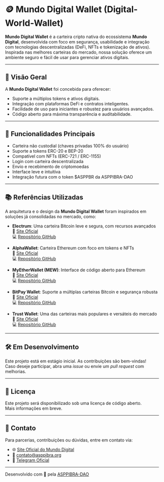 # 🪙 Mundo Digital Wallet  (Digital-World-Wallet)

**Mundo Digital Wallet** é a carteira cripto nativa do ecossistema **Mundo Digital**, desenvolvida com foco em segurança, usabilidade e integração com tecnologias descentralizadas (DeFi, NFTs e tokenização de ativos). Inspirada nas melhores carteiras do mercado, nossa solução oferece um ambiente seguro e fácil de usar para gerenciar ativos digitais.

---

## 🚀 Visão Geral

A **Mundo Digital Wallet** foi concebida para oferecer:
- Suporte a múltiplos tokens e ativos digitais.
- Integração com plataformas DeFi e contratos inteligentes.
- Facilidade de uso para iniciantes e robustez para usuários avançados.
- Código aberto para máxima transparência e auditabilidade.

---

## 📌 Funcionalidades Principais

- Carteira não custodial (chaves privadas 100% do usuário)
- Suporte a tokens ERC-20 e BEP-20
- Compatível com NFTs (ERC-721 / ERC-1155)
- Login com carteira descentralizada
- Envio e recebimento de criptomoedas
- Interface leve e intuitiva
- Integração futura com o token $ASPPBR da ASPPIBRA-DAO

---

## 📚 Referências Utilizadas

A arquitetura e o design da **Mundo Digital Wallet** foram inspirados em soluções já consolidadas no mercado, como:

- **Electrum**: Uma carteira Bitcoin leve e segura, com recursos avançados  
  🔗 [Site Oficial](https://electrum.org/)  
  💻 [Repositório GitHub](https://github.com/spesmilo/electrum)

- **AlphaWallet**: Carteira Ethereum com foco em tokens e NFTs  
  🔗 [Site Oficial](https://alphawallet.com/)  
  💻 [Repositório GitHub](https://github.com/AlphaWallet/alpha-wallet-android)

- **MyEtherWallet (MEW)**: Interface de código aberto para Ethereum  
  🔗 [Site Oficial](https://www.myetherwallet.com/)  
  💻 [Repositório GitHub](https://github.com/MyEtherWallet/MyEtherWallet)

- **BitPay Wallet**: Suporte a múltiplas carteiras Bitcoin e segurança robusta  
  🔗 [Site Oficial](https://www.bitpay.com/wallet)  
  💻 [Repositório GitHub](https://github.com/bitpay/wallet)

- **Trust Wallet**: Uma das carteiras mais populares e versáteis do mercado  
  🔗 [Site Oficial](https://trustwallet.com/pt-PT)  
  💻 [Repositório GitHub](https://github.com/trustwallet)

---

## 🛠️ Em Desenvolvimento

Este projeto está em estágio inicial. As contribuições são bem-vindas!  
Caso deseje participar, abra uma *issue* ou envie um *pull request* com melhorias.

---

## 📄 Licença

Este projeto será disponibilizado sob uma licença de código aberto.  
Mais informações em breve.

---

## 🤝 Contato

Para parcerias, contribuições ou dúvidas, entre em contato via:

- 🌐 [Site Oficial do Mundo Digital](https://asppibra.org/)
- 📩 contato@asppibra.org
- 💬 [Telegram Oficial](https://t.me/asppibra)

---

Desenvolvido com 💛 pela [ASPPIBRA-DAO](https://asppibra.org/)

